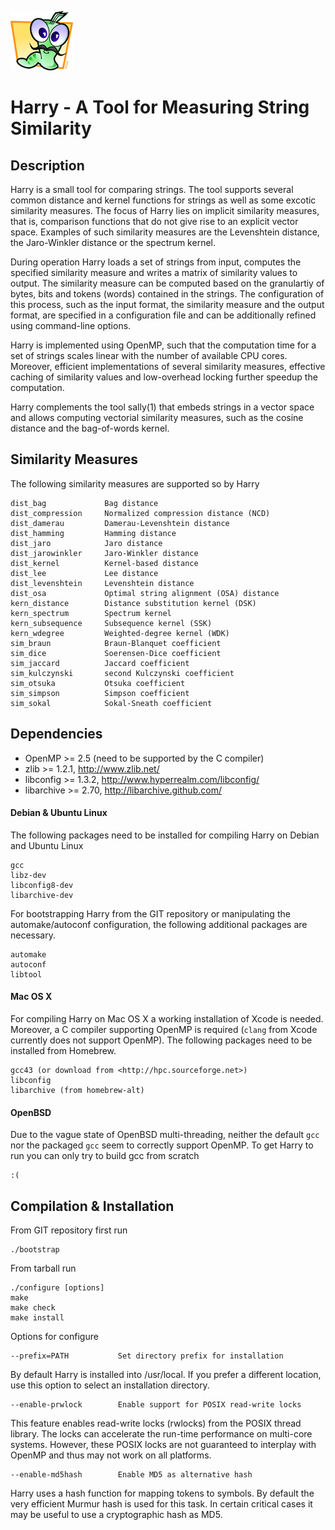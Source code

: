 ![Harry](harry.png) 

Harry - A Tool for Measuring String Similarity
==

Description
--

Harry is a small tool for comparing strings. The tool supports several
common distance and kernel functions for strings as well as some excotic
similarity measures.  The focus of Harry lies on implicit similarity
measures, that is, comparison functions that do not give rise to an explicit
vector space.  Examples of such similarity measures are the Levenshtein
distance, the Jaro-Winkler distance or the spectrum kernel.

During operation Harry loads a set of strings from input, computes the
specified similarity measure and writes a matrix of similarity values to
output.  The similarity measure can be computed based on the granulartiy of
bytes, bits and tokens (words) contained in the strings.  The configuration
of this process, such as the input format, the similarity measure and the
output format, are specified in a configuration file and can be additionally
refined using command-line options.

Harry is implemented using OpenMP, such that the computation time for a
set of strings scales linear with the number of available CPU cores. 
Moreover, efficient implementations of several similarity measures,
effective caching of similarity values and low-overhead locking further
speedup the computation.

Harry complements the tool sally(1) that embeds strings in a vector space
and allows computing vectorial similarity measures, such as the cosine
distance and the bag-of-words kernel.

Similarity Measures
--

The following similarity measures are supported so by Harry

    dist_bag             Bag distance
    dist_compression     Normalized compression distance (NCD)
    dist_damerau         Damerau-Levenshtein distance
    dist_hamming         Hamming distance
    dist_jaro            Jaro distance
    dist_jarowinkler     Jaro-Winkler distance
    dist_kernel          Kernel-based distance
    dist_lee             Lee distance
    dist_levenshtein     Levenshtein distance
    dist_osa             Optimal string alignment (OSA) distance
    kern_distance        Distance substitution kernel (DSK)
    kern_spectrum        Spectrum kernel
    kern_subsequence     Subsequence kernel (SSK)
    kern_wdegree         Weighted-degree kernel (WDK)
    sim_braun            Braun-Blanquet coefficient
    sim_dice             Soerensen-Dice coefficient
    sim_jaccard          Jaccard coefficient
    sim_kulczynski       second Kulczynski coefficient
    sim_otsuka           Otsuka coefficient
    sim_simpson          Simpson coefficient
    sim_sokal            Sokal-Sneath coefficient

Dependencies
--

+   OpenMP >= 2.5 (need to be supported by the C compiler)
+   zlib >= 1.2.1, <http://www.zlib.net/>
+   libconfig >= 1.3.2, <http://www.hyperrealm.com/libconfig/>
+   libarchive >= 2.70, <http://libarchive.github.com/>

#### Debian & Ubuntu Linux

The following packages need to be installed for compiling Harry on Debian
and Ubuntu Linux

    gcc
    libz-dev
    libconfig8-dev
    libarchive-dev

For bootstrapping Harry from the GIT repository or manipulating the
automake/autoconf configuration, the following additional packages are
necessary.

    automake
    autoconf
    libtool

#### Mac OS X

For compiling Harry on Mac OS X a working installation of Xcode is needed.
Moreover, a C compiler supporting OpenMP is required (`clang` from Xcode
currently does not support OpenMP).  The following packages need to be
installed from Homebrew.

    gcc43 (or download from <http://hpc.sourceforge.net>)
    libconfig
    libarchive (from homebrew-alt)

#### OpenBSD

Due to the vague state of OpenBSD multi-threading, neither the default `gcc`
nor the packaged `gcc` seem to correctly support OpenMP.  To get Harry to
run you can only try to build gcc from scratch

    :(

Compilation & Installation
--

From GIT repository first run

    ./bootstrap

From tarball run

    ./configure [options]
    make
    make check
    make install

Options for configure

    --prefix=PATH           Set directory prefix for installation

By default Harry is installed into /usr/local. If you prefer a different
location, use this option to select an installation directory.

    --enable-prwlock        Enable support for POSIX read-write locks

This feature enables read-write locks (rwlocks) from the POSIX thread
library.  The locks can accelerate the run-time performance on multi-core
systems.  However, these POSIX locks are not guaranteed to interplay with
OpenMP and thus may not work on all platforms.

    --enable-md5hash        Enable MD5 as alternative hash

Harry uses a hash function for mapping tokens to symbols. By default the
very efficient Murmur hash is used for this task.  In certain critical cases
it may be useful to use a cryptographic hash as MD5.
